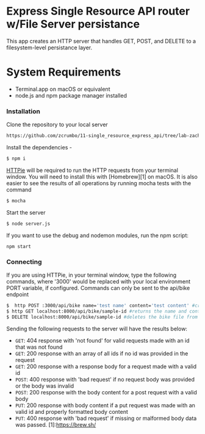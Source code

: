 # Express Single Resource API router w/File Server persistance

This app creates an HTTP server that handles GET, POST, and DELETE to a filesystem-level persistance layer.

# System Requirements

  - Terminal.app on macOS or equivalent
  - node.js and npm package manager installed


### Installation

Clone the repository to your local server
```sh
https://github.com/zcrumbo/11-single_resource_express_api/tree/lab-zachary
```

Install the dependencies -

```sh
$ npm i
```

[HTTPie](https://httpie.org/) will be required to run the HTTP requests from your terminal window. You will need to install this with [Homebrew][1] on macOS. It is also easier to see the results of all operations by running mocha tests with the command
```sh
$ mocha
```

Start the server

```sh
$ node server.js
```
If you want to use the debug and nodemon modules, run the npm script:
```
npm start
```

### Connecting

If you are using HTTPie, in your terminal window, type the following commands, where '3000' would be replaced with your local environment PORT variable, if configured. Commands can only be sent to the api/bike endpoint
```sh
$  http POST :3000/api/bike name='test name' content='test content' #creates a new bike object and writes it to the fileserver, and returns a unique id
$ http GET localhost:8000/api/bike/sample-id #returns the name and content of a stored bike object
$ DELETE localhost:8000/api/bike/sample-id #deletes the bike file from server storage
```

Sending the following requests to the server will have the results below:

 * `GET`:  404 response with 'not found' for valid requests made with an id that was not found
 * `GET`: 200 response with an array of all ids if no id was provided in the request
 * `GET`: 200 response with a response body for a request made with a valid id
 * `POST`: 400 response with 'bad request' if no request body was provided or the body was invalid
 * `POST`: 200 response with the body content for a post request with a valid body
 * `PUT`: 200 response with body content if a put request was made with an valid id and properly formatted body content
 * `PUT`: 400 response with 'bad request' if missing or malformed body data was passed.
[1]:https://brew.sh/


